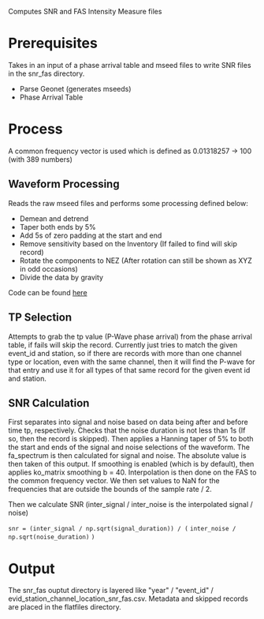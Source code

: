 Computes SNR and FAS Intensity Measure files

# Prerequisites
Takes in an input of a phase arrival table and mseed files to write SNR files in the snr_fas directory.
- Parse Geonet (generates mseeds)
- Phase Arrival Table

# Process
A common frequency vector is used which is defined as
 0.01318257 → 100 (with 389 numbers)

## Waveform Processing
Reads the raw mseed files and performs some processing defined below:
* Demean and detrend
* Taper both ends by 5%
* Add 5s of zero padding at the start and end
* Remove sensitivity based on the Inventory (If failed to find will skip record)
* Rotate the components to NEZ (After rotation can still be shown as XYZ in odd occasions)
* Divide the data by gravity

Code can be found [here](https://github.com/ucgmsim/nzgmdb/blob/2fa80fa0917989c1103ed0a1e4821be7bb8f0e73/nzgmdb/data_processing/waveform_manipulation.py#L11)

## TP Selection
Attempts to grab the tp value (P-Wave phase arrival) from the phase arrival table, if fails will skip the record.
Currently just tries to match the given event_id and station, so if there are records with more than one channel type or location, even with the same channel, then it will find the P-wave for that entry and use it for all types of that same record for the given event id and station.

## SNR Calculation
First separates into signal and noise based on data being after and before time tp, respectively.
Checks that the noise duration is not less than 1s (If so, then the record is skipped).
Then applies a Hanning taper of 5% to both the start and ends of the signal and noise selections of the waveform.
The fa_spectrum is then calculated for signal and noise.
The absolute value is then taken of this output.
If smoothing is enabled (which is by default), then applies ko_matrix smoothing b = 40.
Interpolation is then done on the FAS to the common frequency vector.
We then set values to NaN for the frequencies that are outside the bounds of the sample rate / 2.

Then we calculate SNR (inter_signal / inter_noise is the interpolated signal / noise)

`snr = (inter_signal / np.sqrt(signal_duration)) / (`
        `inter_noise / np.sqrt(noise_duration)`
    `)`

# Output
The snr_fas ouptut directory is layered like "year" / "event_id" / evid_station_channel_location_snr_fas.csv.
Metadata and skipped records are placed in the flatfiles directory.
